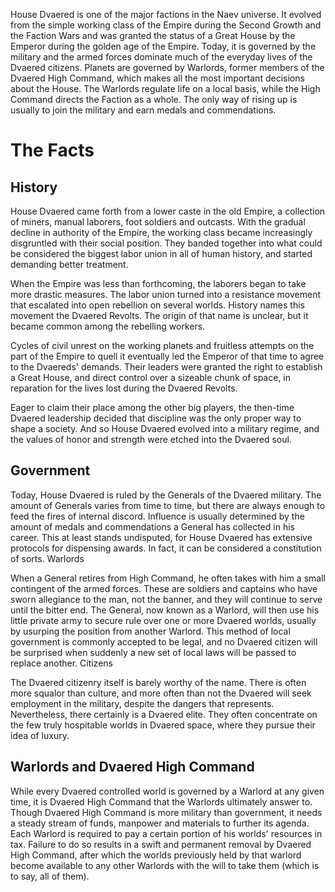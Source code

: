 House Dvaered is one of the major factions in the Naev universe. It evolved from the simple working class of the Empire during the Second Growth and the Faction Wars and was granted the status of a Great House by the Emperor during the golden age of the Empire. Today, it is governed by the military and the armed forces dominate much of the everyday lives of the Dvaered citizens. Planets are governed by Warlords, former members of the Dvaered High Command, which makes all the most important decisions about the House. The Warlords regulate life on a local basis, while the High Command directs the Faction as a whole. The only way of rising up is usually to join the military and earn medals and commendations.

# The Facts

## History

House Dvaered came forth from a lower caste in the old Empire, a collection of miners, manual laborers, foot soldiers and outcasts. With the gradual decline in authority of the Empire, the working class became increasingly disgruntled with their social position. They banded together into what could be considered the biggest labor union in all of human history, and started demanding better treatment.

When the Empire was less than forthcoming, the laborers began to take more drastic measures. The labor union turned into a resistance movement that escalated into open rebellion on several worlds. History names this movement the Dvaered Revolts. The origin of that name is unclear, but it became common among the rebelling workers.

Cycles of civil unrest on the working planets and fruitless attempts on the part of the Empire to quell it eventually led the Emperor of that time to agree to the Dvaereds' demands. Their leaders were granted the right to establish a Great House, and direct control over a sizeable chunk of space, in reparation for the lives lost during the Dvaered Revolts.

Eager to claim their place among the other big players, the then-time Dvaered leadership decided that discipline was the only proper way to shape a society. And so House Dvaered evolved into a military regime, and the values of honor and strength were etched into the Dvaered soul.

## Government

Today, House Dvaered is ruled by the Generals of the Dvaered military. The amount of Generals varies from time to time, but there are always enough to feed the fires of internal discord. Influence is usually determined by the amount of medals and commendations a General has collected in his career. This at least stands undisputed, for House Dvaered has extensive protocols for dispensing awards. In fact, it can be considered a constitution of sorts.
Warlords

When a General retires from High Command, he often takes with him a small contingent of the armed forces. These are soldiers and captains who have sworn allegiance to the man, not the banner, and they will continue to serve until the bitter end. The General, now known as a Warlord, will then use his little private army to secure rule over one or more Dvaered worlds, usually by usurping the position from another Warlord. This method of local government is commonly accepted to be legal, and no Dvaered citizen will be surprised when suddenly a new set of local laws will be passed to replace another.
Citizens

The Dvaered citizenry itself is barely worthy of the name. There is often more squalor than culture, and more often than not the Dvaered will seek employment in the military, despite the dangers that represents. Nevertheless, there certainly is a Dvaered elite. They often concentrate on the few truly hospitable worlds in Dvaered space, where they pursue their idea of luxury.

## Warlords and Dvaered High Command

While every Dvaered controlled world is governed by a Warlord at any given time, it is Dvaered High Command that the Warlords ultimately answer to. Though Dvaered High Command is more military than government, it needs a steady stream of funds, manpower and materials to further its agenda. Each Warlord is required to pay a certain portion of his worlds' resources in tax. Failure to do so results in a swift and permanent removal by Dvaered High Command, after which the worlds previously held by that warlord become available to any other Warlords with the will to take them (which is to say, all of them). 
